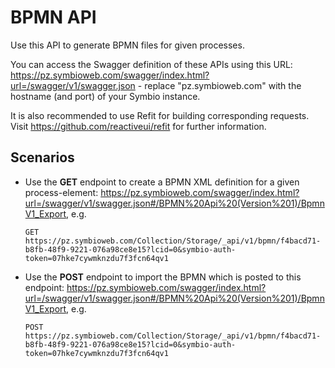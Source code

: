 # BPMN API

Use this API to generate BPMN files for given processes.

You can access the Swagger definition of these APIs using this URL: https://pz.symbioweb.com/swagger/index.html?url=/swagger/v1/swagger.json - replace "pz.symbioweb.com" with the hostname (and port) of your Symbio instance.

It is also recommended to use Refit for building corresponding requests. Visit https://github.com/reactiveui/refit for further information.

## Scenarios

- Use the **GET** endpoint to create a BPMN XML definition for a given process-element: https://pz.symbioweb.com/swagger/index.html?url=/swagger/v1/swagger.json#/BPMN%20Api%20(Version%201)/BpmnV1_Export, e.g.
  ```
  GET https://pz.symbioweb.com/Collection/Storage/_api/v1/bpmn/f4bacd71-b8fb-48f9-9221-076a98ce8e15?lcid=0&symbio-auth-token=07hke7cywmknzdu7f3fcn64qv1
  ```

- Use the **POST** endpoint to import the BPMN which is posted to this endpoint: https://pz.symbioweb.com/swagger/index.html?url=/swagger/v1/swagger.json#/BPMN%20Api%20(Version%201)/BpmnV1_Export, e.g.

    ```
    POST https://pz.symbioweb.com/Collection/Storage/_api/v1/bpmn/f4bacd71-b8fb-48f9-9221-076a98ce8e15?lcid=0&symbio-auth-token=07hke7cywmknzdu7f3fcn64qv1
    ```
